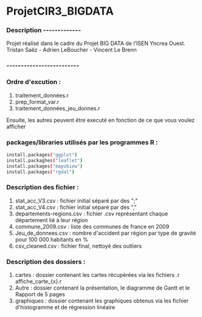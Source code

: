 # ProjetCIR3_BIGDATA

### Description -------------

Projet réalisé dans le cadre du Projet BIG DATA de l'ISEN Yncrea Ouest.
Tristan Saëz - Adrien LeBoucher - Vincent Le Brenn

### -------------------------

### Ordre d'excution :

1. traitement_données.r
2. prep_format_var.r
3. traitement_données_jeu_donnes.r

Ensuite, les autres peuvent être executé en fonction de ce que vous voulez afficher



### packages/libraries utilisés par les programmes R :

```bash
install.packages("ggplot")
install.packaghes("leaflet")
install.packages("mapvbiew")
install.packages("rgdal")
```

### Description des fichier :

1. stat_acc_V3.csv : fichier initial séparé par des ";"
2. stat_acc_V4.csv : fichier initial séparé par des ","
3. departements-regions.csv : fichier .csv représentant chaque département lié à leur région
4. commune_2009.csv : liste des communes de france en 2009
5. Jeu_de_donnees.csv : nombre d'accident par région par type de gravité pour 100 000 habitants en %
6.  csv_cleaned.csv : fichier final, nettoyé des outliers

### Description des dossiers :

1. cartes : dossier contenant les cartes récupérées via les fichiers .r affiche_carte_{x}.r
2. Autre : dossier contenant la présentation, le diagramme de Gantt et le Rapport de 5 pages
3. graphiques : dossier contenant les graphiques obtenus via les fichier d'histogramme et de régression linéaire
